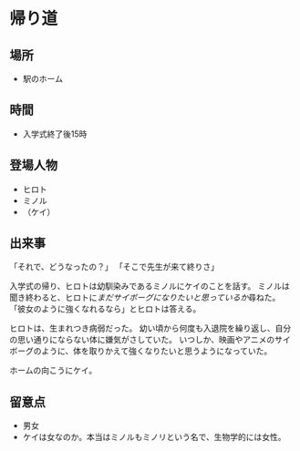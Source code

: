 # 帰り道

## 場所

- 駅のホーム

## 時間

- 入学式終了後15時

## 登場人物

- ヒロト
- ミノル
- （ケイ）

## 出来事

「それで、どうなったの？」
「そこで先生が来て終りさ」

入学式の帰り、ヒロトは幼馴染みであるミノルにケイのことを話す。
ミノルは聞き終わると、ヒロトに*まだサイボーグになりたいと思っているか*尋ねた。
「彼女のように強くなれるなら」とヒロトは答える。

ヒロトは、生まれつき病弱だった。
幼い頃から何度も入退院を繰り返し、自分の思い通りにならない体に嫌気がさしていた。
いつしか、映画やアニメのサイボーグのように、体を取りかえて強くなりたいと思うようになっていた。

ホームの向こうにケイ。

## 留意点

- 男女
- ケイは女なのか。本当はミノルもミノリという名で、生物学的には女性。

